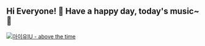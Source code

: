 ## Hi Everyone! 👋 Have a happy day, today's music~ :musical_note:

[![아이유IU - above the time](https://img.youtube.com/vi/Hjlzni0Dhqc/sddefault.jpg)](https://www.youtube.com/watch?v=Hjlzni0Dhqc)

<!--
**choijisoo-94/choijisoo-94** is a ✨ _special_ ✨ repository because its `README.md` (this file) appears on your GitHub profile.

Here are some ideas to get you started:

- 🔭 I’m currently working on ...
- 🌱 I’m currently learning ...
- 👯 I’m looking to collaborate on ...
- 🤔 I’m looking for help with ...
- 💬 Ask me about ...
- 📫 How to reach me: ...
- 😄 Pronouns: ...
- ⚡ Fun fact: ...
-->

